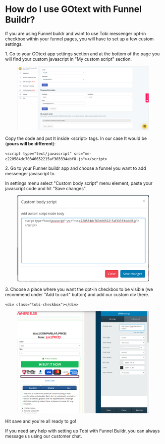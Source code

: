 # How do I use GOtext with Funnel Buildr?

If you are using Funnel buildr and want to use Tobi messenger opt-in checkbox within your funnel pages, you will have to set up a few custom settings.

1\. Go to your GOtext app settings section and at the bottom of the page you will find your custom javascript in "My custom script" section.

<figure><img src="../.gitbook/assets/image (6).png" alt=""><figcaption></figcaption></figure>

Copy the code and put It inside \<script> tags. In our case It would be (**yours will be different**):

`<script type="text/javascript" src="me-c220584dc70346652215af303334abf8.js"></script>`

2\. Go to your Funner buildr app and choose a funnel you want to add messenger javascript to.

In settings menu select "Custom body script" menu element, paste your javascript code and hit "Save changes".

<figure><img src="../.gitbook/assets/image (4).png" alt=""><figcaption></figcaption></figure>

3\. Choose a place where you want the opt-in checkbox to be visible (we recommend under "Add to cart" button) and add our custom div there.

`<div class="tobi-checkbox"></div>`

<figure><img src="../.gitbook/assets/image (8).png" alt=""><figcaption></figcaption></figure>

Hit save and you're all ready to go!

If you need any help with setting up Tobi with Funnel Buildr, you can always message us using our customer chat.
